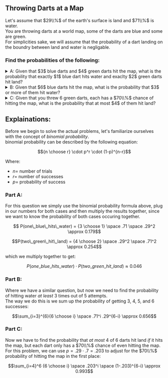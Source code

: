 ## Throwing Darts at a Map
Let's assume that $29\\%$ of the earth's surface is land and $71\\%$ is water.  
You are throwing darts at a world map, some of the darts are blue and some are green.  
For simplicities sake, we will assume that the probability of a dart landing on the boundry between land and water is negligable.  
### Find the probabilities of the following:  
<details><summary>A: Given that $3$ blue darts and $4$ green darts hit the map, what is the probability that exactly $1$ blue dart hits water and exaclty $2$ green darts hit land?</summary>0.046</details>
<details><summary>B: Given that $6$ blue darts hit the map, what is the probability that $3$ or more of them hit water?</summary>0.656</details>
<details><summary>C: Given that you threw 6 green darts, each has a $70\\%$ chance of hitting the map, what is the probability that at most $4$ of them hit land?</summary>0.998</details>

## Explainations:
Before we begin to solve the actual problems, let's familiarize ourselves with the concept of *binomial probability*.  
binomial probability can be described by the following equation:  
```math
{n \choose r} \cdot p^r \cdot (1-p)^{n-r}
```
Where:  
  * $n =$ number of trials
  * $r =$ number of successes
  * $p =$ probability of success

### Part A:
For this question we simply use the binomial probability formula above, plug in our numbers for both cases and then multiply the results together, since we want to know the probability of both cases occuring together.  

```math
  P(one\_blue\_hits\_water) = {3 \choose 1} \space .71 \space .29^2 \approx 0.179
```
```math
P(two\_green\_hit\_land) = {4 \choose 2} \space .29^2 \space .71^2 \approx 0.254
```
which we multiply together to get:
```math
P(one\_blue\_hits\_water) \cdot P(two\_green\_hit\_land) \approx 0.046
```
### Part B:
Where we have a similar question, but now we need to find the probability of hitting water *at least* $3$ times out of $5$ attempts.  
The way we do this is we sum up the probability of getting $3$, $4$, $5$, and $6$ successes:
```math
\sum_{i=3}^{6}{6 \choose i} \space .71^i .29^{6-i} \approx 0.656
```
### Part C:
Now we have to find the probability that *at most* $4$ of $6$ darts hit land *if* it hits the map, but each dart only has a $70\\%$ chance of even hitting the map.  
For this problem, we can use $p = .29 \cdot .7 = .203$ to adjust for the $70\\%$ probability of hitting the map in the first place:
```math
\sum_{i=4}^6 {6 \choose i} \space .203^i \space (1-.203)^{6-i} \approx 0.993
```

